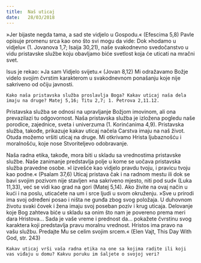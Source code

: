 ```yaml
---
title:  Naš uticaj
date:   28/03/2018
---
```


»Jer bijaste negda tama, a sad ste vidjelo u Gospodu.« (Efescima 5,8) Pavle opisuje promenu srca kao ono što svi mogu da vide: Dok »hodamo u vidjelu« (1. Jovanova 1,7; Isaija 30,21), naše svakodnevno svedočanstvo u vidu pristavske službe koju obavljamo biće svetlost koja će uticati na mračni svet.

Isus je rekao: »Ja sam Vidjelo svijetu.« (Jovan 8,12) Mi odražavamo Božje videlo svojim čvrstim karakterom u svakodnevnom ponašanju koje nije sakriveno od očiju javnosti.

`Kako naša pristavska služba proslavlja Boga? Kakav uticaj naša dela imaju na druge? Matej 5,16; Titu 2,7; 1. Petrova 2,11.12.`

Pristavska služba se odnosi na upravljanje Božjom imovinom, ali ona prevazilazi tu odgovornost. Naša pristavska služba je izložena pogledu naše porodice, zajednice, sveta i univerzuma (1. Korinćanima 4,9). Pristavska služba, takođe, prikazuje kakav uticaj načela Carstva imaju na naš život. Otuda možemo vršiti uticaj na druge. Mi otkrivamo Hrista ljubaznošću i moralnošću, koje nose Stvoriteljevo odobravanje.

Naša radna etika, takođe, mora biti u skladu sa vrednostima pristavske službe. Naše zanimanje predstavlja polje u kome se uočava pristavska služba pravedne osobe. »I izvešće kao vidjelo pravdu tvoju, i pravicu tvoju kao podne.« (Psalam 37,6) Uticaj pristava čak i na radnom mestu ili dok se bavi svojim pozivom nije stavljen »na sakriveno mjesto, niti pod sud« (Luka 11,33), već se vidi kao grad na gori (Matej 5,14). Ako živite na ovaj način u kući i na poslu, uticaćete na um i srce ljudi u svom okruženju.
»Sve u prirodi ima svoj određeni posao i ništa ne gunđa zbog svog položaja. U duhovnom  životu svaki čovek i žena imaju svoj poseban poziv i krug uticaja. Delovanje koje Bog zahteva biće u skladu sa onim što nam je povereno prema meri dara Hristova... Sada je vaše vreme i prednost da... pokažete čvrstinu svog karaktera koji predstavlja pravu moralnu vrednost. Hristos ima pravo na vašu službu. Predajte Mu se celim svojim srcem.« (Elen Vajt, This Day With God, str. 243)

`Kakav uticaj vrši vaša radna etika na one sa kojima radite ili koji vas viđaju u domu? Kakvu poruku im šaljete o svojoj veri? `
